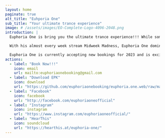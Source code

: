 ```yaml
---
layout: home
paginate: true
alt_title: "Euhporia One"
sub_title: "Your ultimate trance experience"
image: # /assets/images/EO-Complete-Logo-4096-2048.png
introduction: |
  Euphoria One is bring you the ultimate trance experience!!! While some may consider it the style of yesteryear trance is still going strong. He takes inspiration from many of the classics such as early Tiesto, Armin Van Buuren, Rank 1, Christopher Lawrence all while seamlessly bringing in influences from the like of Andrew Rayel, Dj Phalanx, Auralight, and Vini Vici. 

  With his almost every week stream Midweek Madness, Euphoria One dominates the internet with everything from Anjuna themed progressive trance to full on 140 bpm hard trance and everything in between.

  Euphoria One is currently accepting new bookings for 2023 and is excited to bring you the best trance he has to offer.
actions:
  - label: "Book Now!!!"
    icon: email
    url: mailto:euphoriaonebooking@gmail.com
  - label: "Download EPK"
    icon: download
    url: "https://github.com/euphoriaonebooking/euphoria.one.web/raw/main/epk/Epk-v2.pdf"
  - label: "Facebook"
    icon: facebook
    url: "http://facebook.com/euphoriaoneofficial"
  - label: "Instagram"
    icon: instagram
    url: "https://www.instagram.com/euphoriaoneofficial/"
  - label: "HearThis"
    icon: soundcloud
    url: "https://hearthis.at/euphoria-one/"
---
```

